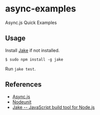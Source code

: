 async-examples
==============

Async.js Quick Examples

## Usage

Install [Jake](https://github.com/mde/jake/) if not installed.

    $ sudo npm install -g jake

Run `jake test`.

## References

* [Async.js](https://github.com/caolan/async/)
* [Nodeunit](https://github.com/caolan/nodeunit/)
* [Jake -- JavaScript build tool for Node.js](https://github.com/mde/jake/)
